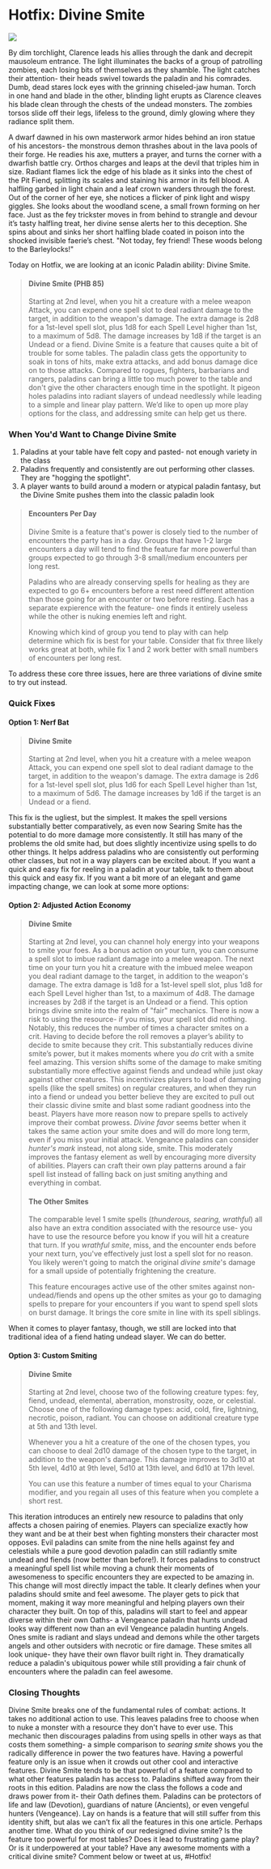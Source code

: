 # Hotfix: Divine Smite

<img src = "https://i.pinimg.com/474x/2b/1b/0b/2b1b0bef95913d18e2212352cf8e04b2--warrior-women-character-art.jpg">

By dim torchlight, Clarence leads his allies through the dank and decrepit mausoleum entrance. The light illuminates the backs of a group of patrolling zombies, each losing bits of themselves as they shamble. The light catches their attention- their heads swivel towards the paladin and his comrades. Dumb, dead stares lock eyes with the grinning chiseled-jaw human. Torch in one hand and blade in the other, blinding light erupts as Clarence cleaves his blade clean through the chests of the undead monsters. The zombies torsos slide off their legs, lifeless to the ground, dimly glowing where they radiance split them. 

A dwarf dawned in his own masterwork armor hides behind an iron statue of his ancestors- the monstrous demon thrashes about in the lava pools of their forge. He readies his axe, mutters a prayer, and turns the corner with a dwarfish battle cry. Orthos charges and leaps at the devil that triples him in size. Radiant flames lick the edge of his blade as it sinks into the chest of the Pit Fiend, splitting its scales and staining his armor in its fell blood. 
A halfling garbed in light chain and a leaf crown wanders through the forest. Out of the corner of her eye, she notices a flicker of pink light and wispy giggles. She looks about the woodland scene, a small frown forming on her face. Just as the fey trickster moves in from behind to strangle and devour it’s tasty halfling treat, her divine sense alerts her to this deception. She spins about and sinks her short halfling blade coated in poison into the shocked invisible faerie’s chest. "Not today, fey friend! These woods belong to the Barleylocks!" 

Today on Hotfix, we are looking at an iconic Paladin ability: Divine Smite. 

> #### Divine Smite (PHB 85)
>
>Starting at 2nd level, when you hit a creature with a melee weapon Attack, you can expend one spell slot to deal radiant damage to the target, in addition to the weapon's damage. The extra damage is 2d8 for a 1st-level spell slot, plus 1d8 for each Spell Level higher than 1st, to a maximum of 5d8. The damage increases by 1d8 if the target is an Undead or a fiend.
Divine Smite is a feature that causes quite a bit of trouble for some tables. The paladin class gets the opportunity to soak in tons of hits, make extra attacks, and add bonus damage dice on to those attacks. Compared to rogues, fighters, barbarians and rangers, paladins can bring a little too much power to the table and don't give the other characters enough time in the spotlight. It pigeon holes paladins into radiant slayers of undead needlessly while leading to a simple and linear play pattern. We’d like to open up more play options for the class, and addressing smite can help get us there. 

### When You'd Want to Change Divine Smite
1. Paladins at your table have felt copy and pasted- not enough variety in the class 
2. Paladins frequently and consistently are out performing other classes. They are "hogging the spotlight".
3. A player wants to build around a modern or atypical paladin fantasy, but the Divine Smite pushes them into the classic paladin look
> #### Encounters Per Day
>
> Divine Smite is a feature that's power is closely tied to the number of encounters the party has in a day. Groups that have 1-2 large encounters a day will tend to find the feature far more powerful than groups expected to go through 3-8 small/medium encounters per long rest. 
>
> Paladins who are already conserving spells for healing as they are expected to go 6+ encounters before a rest need different attention than those going for an encounter or two before resting. Each has a separate expierence with the feature- one finds it entirely useless while the other is nuking enemies left and right. 
>
> Knowing which kind of group you tend to play with can help determine which fix is best for your table. Consider that fix three likely works great at both, while fix 1 and 2 work better with small numbers of encounters per long rest.

To address these core three issues, here are three variations of divine smite to try out instead.
### Quick Fixes

#### Option 1: Nerf Bat
> #### Divine Smite
>
> Starting at 2nd level, when you hit a creature with a melee weapon Attack, you can expend one spell slot to deal radiant damage to the target, in addition to the weapon's damage. The extra damage is 2d6 for a 1st-level spell slot, plus 1d6 for each Spell Level higher than 1st, to a maximum of 5d6. The damage increases by 1d6 if the target is an Undead or a fiend.
>
This fix is the ugliest, but the simplest. It makes the spell versions substantially better comparatively, as even now Searing Smite has the potential to do more damage more consistently. It still has many of the problems the old smite had, but does slightly incentivize using spells to do other things. 
It helps address paladins who are consistently out performing other classes, but not in a way players can be excited about. If you want a quick and easy fix for reeling in a paladin at your table, talk to them about this quick and easy fix. If you want a bit more of an elegant and game impacting change, we can look at some more options:
#### Option 2: Adjusted Action Economy
> #### Divine Smite
>
> Starting at 2nd level, you can channel holy energy into your weapons to smite your foes. As a bonus action on your turn, you can consume a spell slot to imbue radiant damage into a melee weapon. The next time on your turn you hit a creature with the imbued melee weapon you deal radiant damage to the target, in addition to the weapon's damage. The extra damage is 1d8 for a 1st-level spell slot, plus 1d8 for each Spell Level higher than 1st, to a maximum of 4d8. The damage increases by 2d8 if the target is an Undead or a fiend.
This option brings divine smite into the realm of "fair" mechanics. There is now a risk to using the resource- if you miss, your spell slot did nothing. Notably, this reduces the number of times a character smites on a crit. Having to decide before the roll removes a player’s ability to decide to smite because they crit. This substantially reduces divine smite’s power, but it makes moments where you *do* crit with a smite feel amazing. 
This version shifts some of the damage to make smiting substantially more effective against fiends and undead while just okay against other creatures. This incentivizes players to load of damaging spells (like the spell smites) on regular creatures, and when they run into a fiend or undead you better believe they are excited to pull out their classic divine smite and blast some radiant goodness into the beast.
Players have more reason now to prepare spells to actively improve their combat prowess. *Divine favor* seems better when it takes the same action your smite does and will do more long term, even if you miss your initial attack. Vengeance paladins can consider *hunter's mark* instead, not along side, smite. This moderately improves the fantasy element as well by encouraging more diversity of abilities. Players can craft their own play patterns around a fair spell list instead of falling back on just smiting anything and everything in combat. 
> #### The Other Smites
>
>The comparable level 1 smite spells (*thunderous, searing, wrathful*) all also have an extra condition associated with the resource use- you have to use the resource before you know if you will hit a creature that turn. If you *wrathful smite*, miss, and the encounter ends before your next turn, you've effectively just lost a spell slot for no reason. You likely weren't going to match the original *divine smite*'s damage for a small upside of potentially frightening the creature. 
>
>This feature encourages active use of the other smites against non-undead/fiends and opens up the other smites as your go to damaging spells to prepare for your encounters if you want to spend spell slots on burst damage. It brings the core smite in line with its spell siblings.  

When it comes to player fantasy, though, we still are locked into that traditional idea of a fiend hating undead slayer. We can do better.

#### Option 3: Custom Smiting
> #### Divine Smite 
>
> Starting at 2nd level, choose two of the following creature types: fey, fiend, undead, elemental, aberration, monstrosity, ooze, or celestial. Choose one of the following damage types: acid, cold, fire, lightning, necrotic, poison, radiant. You can choose on additional creature type at 5th and 13th level.
>
> Whenever you a hit a creature of the one of the chosen types, you can choose to deal 2d10 damage of the chosen type to the target, in addition to the weapon's damage. This damage improves to 3d10 at 5th level, 4d10 at 9th level, 5d10 at 13th level, and 6d10 at 17th level. 
>
> You can use this feature a number of times equal to your Charisma modifier, and you regain all uses of this feature when you complete a short rest.

This iteration introduces an entirely new resource to paladins that only affects a chosen pairing of enemies. Players can specialize exactly how they want and be at their best when fighting monsters their character most opposes. Evil paladins can smite from the nine hells against fey and celestials while a pure good devotion paladin can still radiantly smite undead and fiends (now better than before!). It forces paladins to construct a meaningful spell list while moving a chunk their moments of awesomeness to specific encounters they are expected to be amazing in. 
This change will most directly impact the table. It clearly defines when your paladins should smite and feel awesome. The player gets to pick that moment, making it way more meaningful and helping players own their character they built. On top of this, paladins will start to feel and appear diverse within their own Oaths- a Vengeance paladin that hunts undead looks way different now than an evil Vengeance paladin hunting Angels. Ones smite is radiant and slays undead and demons while the other targets angels and other outsiders with necrotic or fire damage. 
These smites all look unique- they have their own flavor built right in. They dramatically reduce a paladin's ubiquitous power while still providing a fair chunk of encounters where the paladin can feel awesome. 

 
 ### Closing Thoughts

Divine Smite breaks one of the fundamental rules of combat: actions. It takes no additional action to use. This leaves paladins free to choose when to nuke a monster with a resource they don't have to ever use. This mechanic then discourages paladins from using spells in other ways as that costs them something- a simple comparison to *searing smite* shows you the radically difference in power the two features have. 
Having a powerful feature only is an issue when it crowds out other cool and interactive features. Divine Smite tends to be that powerful of a feature compared to what other features paladin has access to.
Paladins shifted away from their roots in this edition. Paladins are now the class the follows a code and draws power from it- their Oath defines them. Paladins can be protectors of life and law (Devotion), guardians of nature (Ancients), or even vengeful hunters (Vengeance). Lay on hands is a feature that will still suffer from this identity shift, but alas we can’t fix all the features in this one article. Perhaps another time.
What do you think of our redesigned divine smite? Is the feature too powerful for most tables? Does it lead to frustrating game play? Or is it underpowered at your table? Have any awesome moments with a critical divine smite? Comment below or tweet at us, #Hotfix! 



